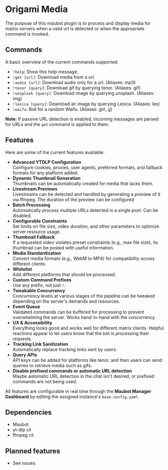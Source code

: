 # Origami Media

The purpose of this maubot plugin is to process and display media for matrix servers when a valid url is detected or when the appropriate command is invoked.

## Commands

A basic overview of the current commands supported:
- `!help`: Show this help message.
- `!get [url]`: Download media from a url.
- `!audio [url]`: Download audio only for a url. (Aliases: mp3)
- `!tenor [query]`: Download gif by querying tenor. (Aliases: gif)
- `!unsplash [query]`: Download image by querying unsplash. (Aliases: img)
- `!lexica [query]`: Download an image by querying Lexica. (Aliases: lex)
- `!waifu`: Roll for a random Waifu. (Aliases: girl, g)

**Note**: If passive URL detection is enabled, incoming messages are parsed for URLs and the `get` command is applied to them.

## Features

Here are some of the current features available:

- **Advanced YTDLP Configuration**  
  Configure cookies, proxies, user agents, preferred formats, and fallback formats for any platform added. 
- **Dynamic Thumbnail Generation**    
  Thumbnails can be automatically created for media that lacks them.
- **Livestream Previews**  
  Livestreams can be detected and handled by generating a preview of it via ffmpeg. The duration of the preview can be configured
- **Batch Processing**   
  Automatically process multiple URLs detected in a single post. Can be disabled.
- **Configurable Constraints**  
  Set limits on file size, video duration, and other parameters to optimize server resource usage.  
- **Thumbnail Fallback**  
  If a requested video violates preset constraints (e.g., max file size), its thumbnail can be posted with useful information.  
- **Media Standardization**  
  Convert media formats (e.g., WebM to MP4) for compatibility across different clients.
- **Whitelist**  
  Add different platforms that should be processed.
- **Custom Command Prefixes**  
  Use any prefix, not just `!`.
- **Tweakable Concurrency**   
  Concurrency levels at various stages of the pipeline can be tweaked depending on the server's demands and resources.
- **Event Queue**  
  Validated commands can be buffered for processing to prevent overwhelming the server. Works hand-in-hand with the concurrency. 
- **UX & Accessibility**  
  Everything looks good and works well for different matrix clients. Helpful reactions appear to let users know that the bot is processing their requests. 
- **Tracking Link Sanitization**  
  Automatically replace tracking links sent by users.
- **Query APIs**   
  API keys can be added for platforms like tenor, and then users can send queries to retrieve media such as gifs.
- **Disable prefixed commands or automatic URL detection**  
  Maybe automatic URL detection in the chat isn't desired, or prefixed commands are not being used.

All features are configurable in real time through the **Maubot Manager Dashboard** by editing the assigned instance's `base-config.yaml`.

## Dependencies

- Maubot
- yt-dlp cli
- ffmpeg cli

## Planned features

- See issues
